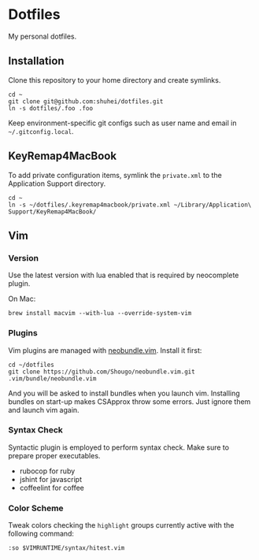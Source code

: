 # Dotfiles

My personal dotfiles.

## Installation

Clone this repository to your home directory and create symlinks.

```shell
cd ~
git clone git@github.com:shuhei/dotfiles.git
ln -s dotfiles/.foo .foo
```

Keep environment-specific git configs such as user name and email in `~/.gitconfig.local`.

## KeyRemap4MacBook

To add private configuration items, symlink the `private.xml` to the Application Support directory.

```shell
cd ~
ln -s ~/dotfiles/.keyremap4macbook/private.xml ~/Library/Application\ Support/KeyRemap4MacBook/
```

## Vim

### Version

Use the latest version with lua enabled that is required by neocomplete plugin.

On Mac:

```shell
brew install macvim --with-lua --override-system-vim
```

### Plugins

Vim plugins are managed with [neobundle.vim](https://github.com/Shougo/neobundle.vim). Install it first:

```shell
cd ~/dotfiles
git clone https://github.com/Shougo/neobundle.vim.git .vim/bundle/neobundle.vim
```

And you will be asked to install bundles when you launch vim. Installing bundles on start-up makes CSApprox throw some errors. Just ignore them and launch vim again.

### Syntax Check

Syntactic plugin is employed to perform syntax check. Make sure to prepare proper executables.

- rubocop for ruby
- jshint for javascript
- coffeelint for coffee

### Color Scheme

Tweak colors checking the `highlight` groups currently active with the following command:

```vim
:so $VIMRUNTIME/syntax/hitest.vim
```
